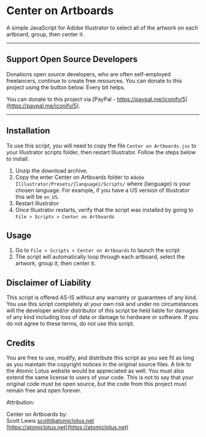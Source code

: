 # Center on Artboards
                       
A simple JavaScript for Adobe Illustrator to select all of the artwork on each artboard, group, then center it.

***

## Support Open Source Developers

Donations open source developers, who are often self-employed freelancers, continue to create free resources. You can donate to this project using the button below. Every bit helps.

You can donate to this project via [PayPal - https://paypal.me/iconify/5](https://paypal.me/iconify/5).

***

## Installation

To use this script, you will need to copy the file `Center on Artboards.jsx` to your Illustrator scripts folder, then restart Illustrator. Follow the steps below to install.

1. Unzip the download archive.
2. Copy the enter Center on Artboards folder to `Adobe Illlustrator/Presets/{language}/Scripts/` where {language} is your chosen language. For example, if you have a US version of Illustrator this will be `en_US`.
3. Restart Illustrator
4. Once Illustrator restarts, verify that the script was installed by going to `File > Scripts > Center on Artboards`

## Usage

1. Go to `File > Scripts > Center on Artboards` to launch the script
2. The script will automatically loop through each artboard, select the artwork, group it, then center it.

## Disclaimer of Liability

This script is offered AS-IS without any warranty or guarantees of any kind. You use this script completely at your own risk and under no circumstances will the developer and/or distributor of this script be held liable for damages of any kind including loss of data or damage to hardware or software. If you do not agree to these terms, do not use this script.

## Credits

You are free to use, modify, and distribute this script as you see fit as long as you maintain the copyright notices in the original source files. A link to the Atomic Lotus website would be appreciated as well. You must also extend the same license to users of your code. This is not to say that your original code must be open source, but the code from this project must remain free and open forever.

Attribution:

Center on Artboards by:<br>
Scott Lewis <scott@atomiclotus.net><br>
[https://atomiclotus.net](https://atomiclotus.net)

